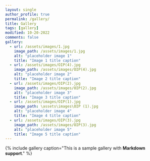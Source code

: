 ```yaml
---
layout: single
author_profile: true
permalink: /gallery/
title: Gallery
tags: [gallery]
modified: 10-20-2022
comments: false
gallery:
  - url: /assets/images/1.jpg
    image_path: /assets/images/1.jpg
    alt: "placeholder image 1"
    title: "Image 1 title caption"
  - url: /assets/images/OIP(4).jpg
    image_path: /assets/images/OIP(4).jpg
    alt: "placeholder image 2"
    title: "Image 2 title caption"
  - url: /assets/images/OIP(2).jpg
    image_path: /assets/images/OIP(2).jpg
    alt: "placeholder image 3"
    title: "Image 3 title caption"  
  - url: /assets/images/OIP(1).jpg
    image_path: \assets\images\OIP (1).jpg
    alt: "placeholder image 4"
    title: "Image 4 title caption"
  - url: /assets/images/OIP(3).jpg
    image_path: /assets/images/OIP(3).jpg
    alt: "placeholder image 5"
    title: "Image 5 title caption"   
---
```


{% include gallery caption="This is a sample gallery with **Markdown support**." %}

